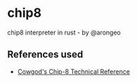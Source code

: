 # chip8
chip8 interpreter in rust - by @arongeo

## References used
- [Cowgod's Chip-8 Technical Reference](http://devernay.free.fr/hacks/chip8/C8TECH10.HTM)
